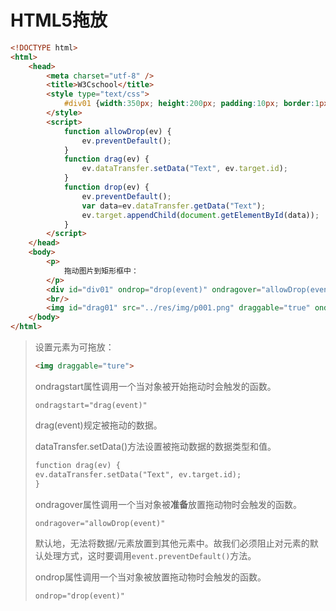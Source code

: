 # HTML5拖放

```html
<!DOCTYPE html>
<html>
    <head>
        <meta charset="utf-8" />
        <title>W3Cschool</title>
        <style type="text/css">
        	#div01 {width:350px; height:200px; padding:10px; border:1px solid #aaaaaa; }
        </style>
        <script>
        	function allowDrop(ev) {
                ev.preventDefault();
            }
            function drag(ev) {
                ev.dataTransfer.setData("Text", ev.target.id);
            }
            function drop(ev) {
                ev.preventDefault();
                var data=ev.dataTransfer.getData("Text");
                ev.target.appendChild(document.getElementById(data));
            }
        </script>
    </head>
    <body>
        <p>
            拖动图片到矩形框中：
        </p>
        <div id="div01" ondrop="drop(event)" ondragover="allowDrop(event)"></div>
        <br/>
        <img id="drag01" src="../res/img/p001.png" draggable="true" ondragstart="drag(event)" width="336" height="200">
    </body>
</html>
```

> 设置元素为可拖放：
>
> ```html
> <img draggable="ture">
> ```
>
> ondragstart属性调用一个当对象被开始拖动时会触发的函数。
>
> ```hml
> ondragstart="drag(event)"
> ```
>
> drag(event)规定被拖动的数据。
>
> dataTransfer.setData()方法设置被拖动数据的数据类型和值。
>
> ```html
> function drag(ev) {
> ev.dataTransfer.setData("Text", ev.target.id);
> }
> ```
>
> ondragover属性调用一个当对象被**准备**放置拖动物时会触发的函数。
>
> ```html
> ondragover="allowDrop(event)"
> ```
>
> 默认地，无法将数据/元素放置到其他元素中。故我们必须阻止对元素的默认处理方式，这时要调用`event.preventDefault()`方法。
>
> ondrop属性调用一个当对象被放置拖动物时会触发的函数。
>
> ```html
> ondrop="drop(event)"
> ```
>
> 

